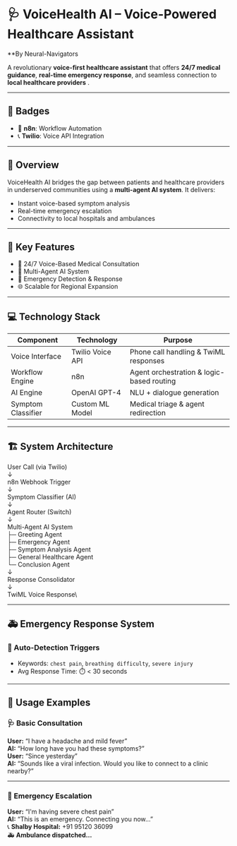 # 🩺 VoiceHealth AI – Voice-Powered Healthcare Assistant  
**By Neural-Navigators 

A revolutionary **voice-first healthcare assistant** that offers **24/7 medical guidance**, **real-time emergency response**, and seamless connection to **local healthcare providers** .

---

## 🏅 Badges  
- 🧩 **n8n**: Workflow Automation  
- 📞 **Twilio**: Voice API Integration  

---

## 🧭 Overview  
VoiceHealth AI bridges the gap between patients and healthcare providers in underserved communities using a **multi-agent AI system**. It delivers:
- Instant voice-based symptom analysis  
- Real-time emergency escalation  
- Connectivity to local hospitals and ambulances  

---

## 🎯 Key Features  
- 🔁 24/7 Voice-Based Medical Consultation  
- 🧠 Multi-Agent AI System  
- 🚨 Emergency Detection & Response    
- 🌐 Scalable for Regional Expansion  

---

## 💻 Technology Stack  

| Component         | Technology         | Purpose                                           |
|------------------|--------------------|---------------------------------------------------|
| Voice Interface   | Twilio Voice API   | Phone call handling & TwiML responses             |
| Workflow Engine   | n8n                | Agent orchestration & logic-based routing         |
| AI Engine         | OpenAI GPT-4       | NLU + dialogue generation                         |
| Symptom Classifier| Custom ML Model    | Medical triage & agent redirection                |


---

## 🏗️ System Architecture  

User Call (via Twilio)\
↓\
n8n Webhook Trigger\
↓\
Symptom Classifier (AI)\
↓\
Agent Router (Switch)\
↓\
Multi-Agent AI System\
├─ Greeting Agent\
├─ Emergency Agent\
├─ Symptom Analysis Agent\
├─ General Healthcare Agent\
└─ Conclusion Agent\
↓\
Response Consolidator\
↓\
TwiML Voice Response\


---

## 🚑 Emergency Response System  

### 🧠 Auto-Detection Triggers
- Keywords: `chest pain`, `breathing difficulty`, `severe injury`  
- Avg Response Time: ⏱️ < 30 seconds

---

## 💬 Usage Examples

### 🩺 Basic Consultation

**User:** “I have a headache and mild fever”  
**AI:** “How long have you had these symptoms?”  
**User:** “Since yesterday”  
**AI:** “Sounds like a viral infection. Would you like to connect to a clinic nearby?”

---

### 🚨 Emergency Escalation

**User:** “I'm having severe chest pain”  
**AI:** “This is an emergency. Connecting you now...”  
📞 **Shalby Hospital:** +91 95120 36099  
🚑 **Ambulance dispatched…**


